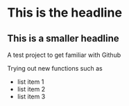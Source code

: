# This is the headline

## This is a smaller headline

A test project to get familiar with Github

Trying out new functions such as

* list item 1
* list item 2
* list item 3
